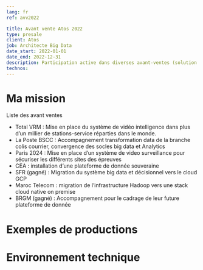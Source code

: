 ```yaml
---
lang: fr
ref: avv2022

title: Avant vente Atos 2022
type: presale
client: Atos
job: Architecte Big Data 
date_start: 2022-01-01
date_end: 2022-12-31
description: Participation active dans diverses avant-ventes (solution manager)
technos:
---
```

# Ma mission

Liste des avant ventes
- Total VRM : Mise en place du système de vidéo intelligence dans plus d’un millier de stations-service réparties dans le monde. 
- La Poste BSCC : Accompagnement transformation data de la branche colis courrier, convergence des socles big data et Analytics
- Paris 2024 : Mise en place d’un système de video surveillance pour sécuriser les différents sites des épreuves
- CEA : installation d’une plateforme de donnée souveraine
- SFR (gagné) : Migration du système big data et décisionnel vers le cloud GCP
- Maroc Telecom : migration de l’infrastructure Hadoop vers une stack cloud native on premise 
- BRGM (gagné) : Accompagnement pour le cadrage de leur future plateforme de donnée

# Exemples de productions

# Environnement technique